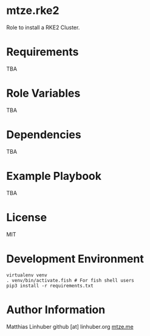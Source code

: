# mtze.rke2

Role to install a RKE2 Cluster.

# Requirements

TBA

# Role Variables

TBA

# Dependencies

TBA

# Example Playbook

TBA

# License

MIT

# Development Environment

```
virtualenv venv
. venv/bin/activate.fish # For fish shell users
pip3 install -r requirements.txt
```

# Author Information

Matthias Linhuber
github [at] linhuber.org
[mtze.me](https://mtze.me)

